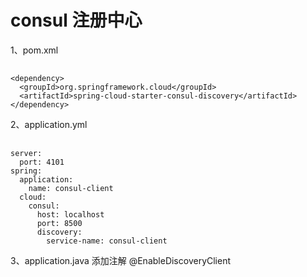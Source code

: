 consul 注册中心
===

1、pom.xml
##
    <dependency>
      <groupId>org.springframework.cloud</groupId>
      <artifactId>spring-cloud-starter-consul-discovery</artifactId>
    </dependency>  

2、application.yml
##
    server:
      port: 4101
    spring:
      application:
        name: consul-client
      cloud:
        consul:
          host: localhost
          port: 8500
          discovery:
            service-name: consul-client

3、application.java 添加注解 @EnableDiscoveryClient
##
